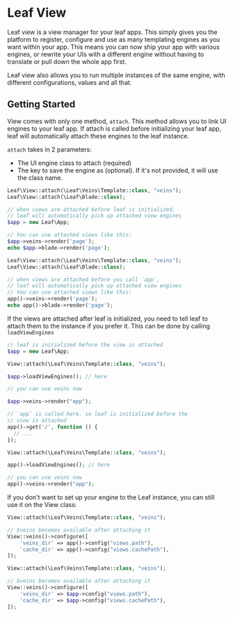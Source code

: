 <!-- markdownlint-disable no-inline-html -->
# Leaf View

<script setup>
import VideoDocs from '/@theme/components/VideoDocs.vue'
</script>

<!-- <VideoDocs
  subject="Watch the views guide on youtube"
  description="Learn how to use views in leaf PHP."
  link="https://www.youtube.com/embed/BTcUgeOZLyM"
/> -->

Leaf view is a view manager for your leaf apps. This simply gives you the platform to register, configure and use as many templating engines as you want within your app. This means you can now ship your app with various engines, or rewrite your UIs with a different engine without having to translate or pull down the whole app first.

Leaf view also allows you to run multiple instances of the same engine, with different configurations, values and all that.

## Getting Started

View comes with only one method, `attach`. This method allows you to link UI engines to your leaf app. If attach is called before initializing your leaf app, leaf will automatically attach these engines to the leaf instance.

`attach` takes in 2 parameters:

- The UI engine class to attach (required)
- The key to save the engine as (optional). If it's not provided, it will use the class name.

<div class="class-mode">

```php
Leaf\View::attach(\Leaf\Veins\Template::class, "veins");
Leaf\View::attach(\Leaf\Blade::class);

// when views are attached before leaf is initialized,
// leaf will automatically pick up attached view engines
$app = new Leaf\App;

// You can use attached views like this:
$app->veins->render('page');
echo $app->blade->render('page');
```

</div>
<div class="functional-mode">

```php
Leaf\View::attach(\Leaf\Veins\Template::class, "veins");
Leaf\View::attach(\Leaf\Blade::class);

// when views are attached before you call `app`,
// leaf will automatically pick up attached view engines
// You can use attached views like this:
app()->veins->render('page');
echo app()->blade->render('page');
```

</div>

If the views are attached after leaf is initialized, you need to tell leaf to attach them to the instance if you prefer it. This can be done by calling `loadViewEngines`

<div class="class-mode">

```php
// leaf is initialized before the view is attached
$app = new Leaf\App;

View::attach(\Leaf\Veins\Template::class, "veins");

$app->loadViewEngines(); // here

// you can use veins now

$app->veins->render("app");
```

</div>
<div class="functional-mode">

```php
// `app` is called here, so leaf is initialized before the
// view is attached
app()->get('/', function () {
  // ...
});

View::attach(\Leaf\Veins\Template::class, "veins");

app()->loadViewEngines(); // here

// you can use veins now
app()->veins->render("app");
```

</div>

If you don't want to set up your engine to the Leaf instance, you can still use it on the View class:

<div class="functional-mode">

```php
View::attach(\Leaf\Veins\Template::class, "veins");

// $veins becomes available after attaching it
View::veins()->configure([
    'veins_dir' => app()->config("views.path"),
    'cache_dir' => app()->config("views.cachePath"),
]);
```

</div>
<div class="class-mode">

```php
View::attach(\Leaf\Veins\Template::class, "veins");

// $veins becomes available after attaching it
View::veins()->configure([
    'veins_dir' => $app->config("views.path"),
    'cache_dir' => $app->config("views.cachePath"),
]);
```

</div>
